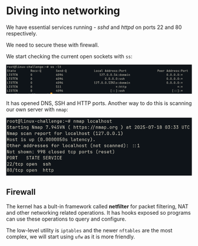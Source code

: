 # Diving into networking

We have essential services running - *sshd* and *httpd* on ports 22 and 80 respectively.

We need to secure these with firewall.


We start checking the current open sockets with ```ss```:

![ss](images/ss.png)


It has opened DNS, SSH and HTTP ports. Another way to do this is scanning our own server with ```nmap```:

![nmap](images/nmap.png)


## Firewall

The kernel has a bult-in framework called **netfilter** for packet filtering, NAT and other networking related operations. It has hooks exposed so programs can use these operations to query and configure.

The low-level utility is ```iptables``` and the newer ```nftables``` are the most complex, we will start using ```ufw``` as it is more friendly.